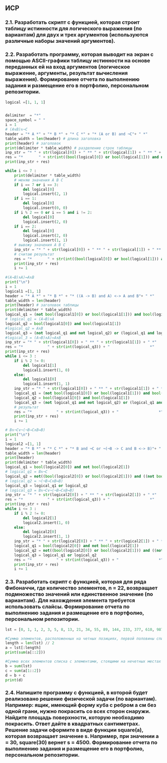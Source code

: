 ## ИСР

### 2.1. Разработать скрипт с функцией, которая строит таблицу истинности для логического выражения (по вариантам) для двух и трех аргументов (используются различные наборы значений аргументов). 


### 2.2. Разработать программу, которая выводит на экран с помощью ASCII-графики таблицу истинности на основе переданных ей на вход аргументов (логическое выражение, аргументы, результат вычисления выражения). Формирование отчета по выполнению задания и размещение его в портфолио, персональном репозитории. 

```python
logical =[1, 1, 1]


delimiter  = "*"
space_symbol = " "
i = 1
# (A∨B)∧¬C
header = "* A *" + "* B *" + "* C *" + "* (A or B) and ¬C"+ " *"
table_width = len(header) # длина заголовка
print(header) # заголовок
print(delimiter * table_width) # разделение строк таблицы
inp_str = "* " + str(logical[0]) + " ** " + str(logical[1]) + " ** " + str(logical[2]) + " *"
res = "*       " + str(int((bool(logical[0]) or bool(logical[1])) and not bool(logical[2]))) + "         *"
print(inp_str + res)

while i <= 7 :
    print(delimiter * table_width)
    # меняю значения A B C
    if i == 7 or i == 3:
        del logical[0]
        logical.insert(2, 1)
    if i == 1:
        del logical[0]
        logical.insert(0, 0) 
    if i % 2 == 0 or i == 5 and i != 2:
        del logical[0]
        logical.insert(2, 0) 
    if i == 2:
        del logical[0]
        logical.insert(2, 0)
        logical.insert(1, 1)
    # вывожу значения A B C
    inp_str = "* " + str(logical[0]) + " ** " + str(logical[1]) + " ** " + str(logical[2]) + " *"
    # считаю результат
    res = "*       " + str(int((bool(logical[0]) or bool(logical[1])) and not bool(logical[2]))) + "         *"
    print(inp_str + res)
    i += 1
    
#(A→B)∧A)↔A∧B
print("\n")
i = 1
logical1 =[1, 1]
header = "* A *" + "* B *" + "* ((A -> B) and A) <-> A and B"+ " *"
table_width = len(header)
print(header) # заголовок таблицы
print(delimiter * table_width)
logical_q1 = (not bool(logical1[0]) or bool(logical1[1])) and bool(logical1[0]) 
# logical_q1 = (A→B)∧A
logical_q2 = bool(logical1[0]) and bool(logical1[1])
#logical_q2 = A∧B
logical_q3 = (not logical_q1 and not logical_q2) or (logical_q1 and logical_q2)
#logical_3 = (A→B)∧A)↔A∧B
inp_str = "* " + str(logical1[0]) + " ** " + str(logical1[1]) + " *"
res = "*           " + str(int(logical_q3)) + "                  *"
print(inp_str + res)
while i <= 3 :
    if i % 2 != 0:
        del logical1[1]
        logical1.insert(1, 0)
    else:
        del logical1[0]
        logical1.insert(1, 1)
    inp_str = "* " + str(logical1[0]) + " ** " + str(logical1[1]) + " *"
    logical_q1 = (not bool(logical1[0]) or bool(logical1[1])) and bool(logical1[0])
    logical_q2 = bool(logical1[0]) and bool(logical1[1])
    logical_q3 = (not logical_q1 and not logical_q2) or (logical_q1 and logical_q2)
    # результат 
    res = "*           " + str(int(logical_q3)) + "                  *"
    print(inp_str + res)
    i += 1

# B∧¬C∨¬(¬B→C∧B↔B)
print("\n")
i = 1
logical2 =[1, 1]
header = "* B *" + "* C *" + "* B and ¬C or ¬(¬B -> C and B <-> B)"+ " *"
table_width = len(header)
print(header)
print(delimiter * table_width)
logical_q1 = bool(logical2[0]) and not bool(logical2[1])
# logical_q1 = B∧¬C
logical_q2 = not((bool(logical2[0]) or bool(logical2[1])) and ((not bool(logical2[0]) and not bool(logical2[0])) or (bool(logical2[0]) and bool(logical2[0]))))
# logical_q2 = ¬(¬B→C∧B↔B)
logical_q3 = logical_q1 or logical_q2
# logical_q3 = B∧¬C∨¬(¬B→C∧B↔B)
inp_str = "* " + str(logical2[0]) + " ** " + str(logical2[1]) + " *"
res = "*           " + str(int(logical_q3)) + "                  *"
print(inp_str + res)
while i <= 3 :
    if i % 2 != 0:
        del logical2[1]
        logical2.insert(1, 0)
    else:
        del logical2[0]
        logical2.insert(1, 1)
    inp_str = "* " + str(logical2[0]) + " ** " + str(logical2[1]) + " *"
    logical_q1 = bool(logical2[0]) and not bool(logical2[1])
    logical_q2 = not((bool(logical2[0]) or bool(logical2[1])) and ((not bool(logical2[0]) and not bool(logical2[0])) or (bool(logical2[0]) and bool(logical2[0]))))
    logical_q3 = logical_q1 or logical_q2
    res = "*           " + str(int(logical_q3)) + "                  *"
    print(inp_str + res)
    i += 1

```

### 2.3. Разработать скрипт с функцией, которая для ряда Фибоначчи, где количество элементов, n = 22, возвращает подмножество значений или единственное значение (по вариантам). Для нахождения элемента требуется использовать слайсы. Формирование отчета по выполнению задания и размещение его в портфолио, персональном репозитории. 

```python
lst = [0, 1, 1, 2, 3, 5, 8, 13, 21, 34, 55, 89, 144, 233, 377, 610, 987, 1597, 2584, 4181, 6765, 10946]

#Сумма элементов, расположенных на четных позициях, первой половины списка.
length = len(lst) // 2
a = lst[:length]
print(sum(a[::2]))

#Сумма всех элементов списка с элементами, стоящими на нечетных местах в его первой половине.
b = sum(lst)
c = sum(a[1::2])
d = b + c
print(d)
```
### 2.4. Напишите программу с функцией, в которой будет реализовано решение физической задачи (по вариантам). Например: ящик, имеющий форму куба с ребром a см без одной грани, нужно покрасить со всех сторон снаружи. Найдите площадь поверхности, которую необходимо покрасить. Ответ дайте в квадратных сантиметрах. Решение задачи оформите в виде функции square(a), которая возвращает значение s. Например, при значении a = 30, square(30) вернет s = 4500. Формирование отчета по выполнению задания и размещение его в портфолио, персональном репозитории.
